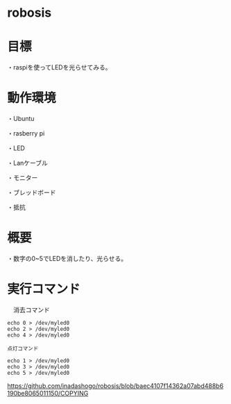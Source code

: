 # robosis
# 目標
   ・raspiを使ってLEDを光らせてみる。
# 動作環境 
   
   ・Ubuntu
   
   ・rasberry pi
   
   ・LED
   
   ・Lanケーブル
   
   ・モニター
   
   ・ブレッドボード
   
   ・抵抗
# 概要
   ・数字の0~5でLEDを消したり、光らせる。
# 実行コマンド

　消去コマンド
  
    echo 0 > /dev/myled0 
    echo 2 > /dev/myled0
    echo 4 > /dev/myled0
    
    点灯コマンド
    
    echo 1 > /dev/myled0
    echo 3 > /dev/myled0
    echo 5 > /dev/myled0
 
 https://github.com/inadashogo/robosis/blob/baec4107f14362a07abd488b6190be8065011150/COPYING



